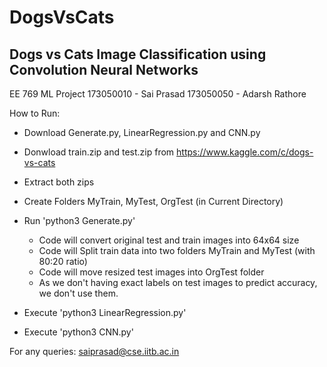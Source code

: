 # DogsVsCats
Dogs vs Cats Image Classification using Convolution Neural Networks
---------------------------------------
EE 769 ML Project
173050010 - Sai Prasad
173050050 - Adarsh Rathore


How to Run:

+ Download Generate.py, LinearRegression.py and CNN.py
+ Donwload train.zip and test.zip from https://www.kaggle.com/c/dogs-vs-cats
+ Extract both zips
+ Create Folders MyTrain, MyTest, OrgTest (in Current Directory)
+ Run 'python3 Generate.py'
    + Code will convert original test and train images into 64x64 size
    + Code will Split train data into two folders MyTrain and MyTest (with 80:20 ratio)
    + Code will move resized test images into OrgTest folder
    + As we don't having exact labels on test images to predict accuracy, we don't use them.

+ Execute 'python3 LinearRegression.py' 
+ Execute 'python3 CNN.py' 



For any queries:
saiprasad@cse.iitb.ac.in

